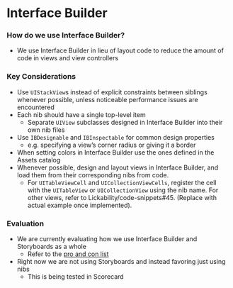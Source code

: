 # Interface Builder
### How do we use Interface Builder?
* We use Interface Builder in lieu of layout code to reduce the amount of code in views and view controllers

### Key Considerations
* Use `UIStackView`s instead of explicit constraints between siblings whenever possible, unless noticeable performance issues are encountered
* Each nib should have a single top-level item
    * Separate `UIView` subclasses designed in Interface Builder into their own nib files
* Use `IBDesignable` and `IBInspectable` for common design properties 
    * e.g. specifying a view’s corner radius or giving it a border
* When setting colors in Interface Builder use the ones defined in the Assets catalog
* Whenever possible, design and layout views in Interface Builder, and load them from their corresponding nibs from code. 
    * For `UITableViewCell` and `UICollectionViewCells`, register the cell with the `UITableView` or `UICollectionView` using the nib name. For other views, refer to Lickability/code-snippets#45. (Replace with actual example once implemented).

### Evaluation
* We are currently evaluating how we use Interface Builder and Storyboards as a whole
    * Refer to the [pro and con list](https://github.com/Lickability/swift-style-guide/issues/14)
* Right now we are not using Storyboards and instead favoring just using nibs
    * This is being tested in Scorecard
	
